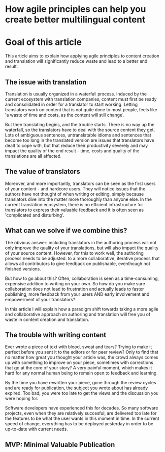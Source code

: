 # How agile principles can help you create better multilingual content

# Goal of this article
This article aims to explain how applying agile principles to content creation and translation will significantly reduce waste and lead to a better end result. 

## The issue with translation
Translation is usually organized in a waterfall process. Induced by the current ecosystem with translation companies, content must first be ready and consolidated in order for a translator to start working. Letting translators work on content that is not quite done to most people, feels like 'a waste of time and costs, as the content will still change'. 

But then translating begins, and the trouble starts. There is no way up the waterfall, so the translators have to deal with the source content they get.
Lots of ambiguous sentences, untranslatable idioms and sentences that become too long in the translated version are issues 
that translators have dealt to cope with, but that reduce their productivity severely and may impact the quality of the end result - time, costs and quality of the translations are all affected.

## The value of translators
Moreover, and more importantly, translators can be seen as the first users of your content - and hardcore users. 
They will notice issues that the authors have not thought of when writing or editing, 
simply because translators dive into the matter more thoroughly than anyone else. In the current translation ecosystem, there is no efficient infrastructure for translators to express their valuable feedback and it is often seen as 'complicated and disturbing'. 

## What can we solve if we combine this? 
The obvious answer: including translators in the authoring process will not only improve the quality of your translations, 
but will also impact the quality of your source content. However, for this to work well, the authoring process needs to be adjusted: to a more collaborative, iterative process that allows all contributors to give feedback on publishable, eventhough not finished versions. 

But how to go about this? Often, collaboration is seen as a time-consuming, expensive addition to writing on your own. So how do you make sure collaboration does not lead to frustration and actually leads to faster publishing, more feedback from your users AND early involvement and empowerment of your translators?

In this article I will explain how a paradigm shift towards taking a more agile and collaborative approach on authoring and translation will free you of waste in content creation and translation.

## The trouble with writing content

Ever wrote a piece of text with blood, sweat and tears? Trying to make it perfect before you sent it to the editors or for peer review? Only to find that no matter how great you thought your article was, the crowd always comes up with something to improve on your piece, sometimes with corrections that go at the core of your story? A very painful moment, which makes it hard for any normal human being to remain open to feedback and learning. 

By the time you have rewritten your piece, gone through the review cycles and are ready for publication, the subject you wrote about has already expired. Too bad, you were too late to get the views and the discussion you were hoping for. 

Software developers have experienced this for decades. So many software projects, even when they are relatively succesful, are delivered too late for the features to be what the user wants in this moment in time. In the current speed of change, everything has to be deployed yesterday in order to be up-to-date with current needs. 

## MVP: Minimal Valuable Publication

